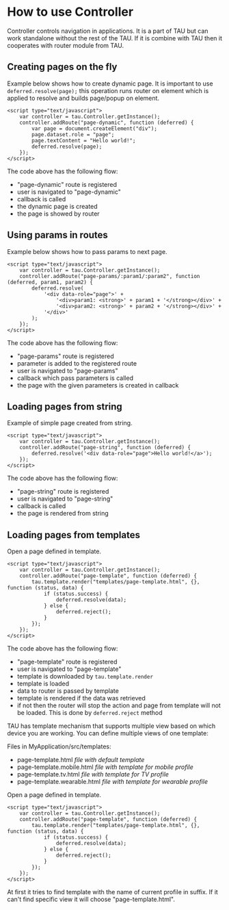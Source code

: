 # How to use Controller

Controller controls navigation in applications.
It is a part of TAU but can work standalone without the rest of the TAU.
If it is combine with TAU then it cooperates with router module from TAU.

## Creating pages on the fly

Example below shows how to create dynamic page.
It is important to use `deferred.resolve(page);` this operation runs router on element which is applied to resolve and builds page/popup on element.

```
<script type="text/javascript">
	var controller = tau.Controller.getInstance();
	controller.addRoute("page-dynamic", function (deferred) {
		var page = document.createElement("div");
		page.dataset.role = "page";
		page.textContent = "Hello world!";
		deferred.resolve(page);
	});
</script>
```

The code above has the following flow:
* "page-dynamic" route is registered
* user is navigated to "page-dynamic"
* callback is called
* the dynamic page is created
* the page is showed by router

## Using params in routes

Example below shows how to pass params to next page.

```
<script type="text/javascript">
	var controller = tau.Controller.getInstance();
	controller.addRoute("page-params/:param1/:param2", function (deferred, param1, param2) {
		deferred.resolve(
			'<div data-role="page">' +
				'<div>param1: <strong>' + param1 + '</strong></div>' +
				'<div>param2: <strong>' + param2 + '</strong></div>' +
			'</div>'
		);
	});
</script>
```

The code above has the following flow:
* "page-params" route is registered
* parameter is added to the registered route
* user is navigated to "page-params"
* callback which pass parameters is called
* the page with the given parameters is created in callback

## Loading pages from string

Example of simple page created from string.

```
<script type="text/javascript">
	var controller = tau.Controller.getInstance();
	controller.addRoute("page-string", function (deferred) {
		deferred.resolve('<div data-role="page">Hello world!</a>');
	});
</script>
```

The code above has the following flow:
* "page-string" route is registered
* user is navigated to "page-string"
* callback is called
* the page is rendered from string

## Loading pages from templates

Open a page defined in template.

```
<script type="text/javascript">
	var controller = tau.Controller.getInstance();
	controller.addRoute("page-template", function (deferred) {
		tau.template.render("templates/page-template.html", {}, function (status, data) {
			if (status.success) {
				deferred.resolve(data);
			} else {
				deferred.reject();
			}
		});
	});
</script>
```

The code above has the following flow:
* "page-template" route is registered
* user is navigated to "page-template"
* template is downloaded by `tau.template.render`
* template is loaded
* data to router is passed by template
* template is rendered if the data was retrieved
* if not then the router will stop the action and page from template will not be loaded. This is done by `deferred.reject` method

TAU has template mechanism that supports multiple view based on which device you are working.
You can define multiple views of one template:

Files in MyApplication/src/templates:

 - page-template.html _file with default template_
 - page-template.mobile.html _file with template for mobile profile_
 - page-template.tv.html _file with template for TV profile_
 - page-template.wearable.html _file with template for wearable profile_

Open a page defined in template.

	<script type="text/javascript">
		var controller = tau.Controller.getInstance();
		controller.addRoute("page-template", function (deferred) {
			tau.template.render("templates/page-template.html", {}, function (status, data) {
				if (status.success) {
					deferred.resolve(data);
				} else {
					deferred.reject();
				}
			});
		});
	</script>

At first it tries to find template with the name of current profile in suffix. If it can't find specific view it will choose "page-template.html".

